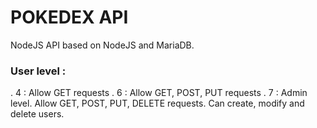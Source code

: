 # POKEDEX API
NodeJS API based on NodeJS and MariaDB.

### User level :
. 4 : Allow GET requests
. 6 : Allow GET, POST, PUT requests
. 7 : Admin level. Allow GET, POST, PUT, DELETE requests. Can create, modify and delete users.

